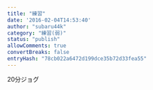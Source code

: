 ```yaml
---
title: "練習"
date: '2016-02-04T14:53:40'
author: "subaru44k"
category: "練習(弱)"
status: "publish"
allowComments: true
convertBreaks: false
entryHash: "78cb022a6472d199dce35b72d33fea55"
---
```

20分ジョグ
